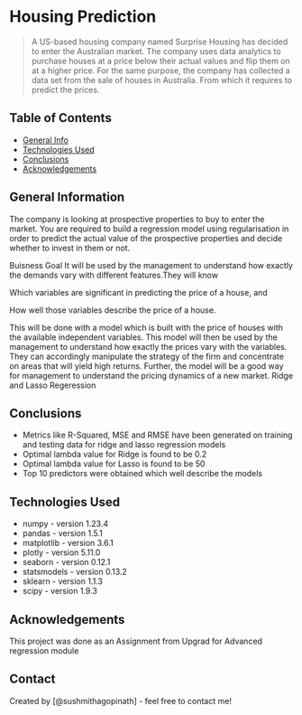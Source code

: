 # Housing Prediction
> A US-based housing company named Surprise Housing has decided to enter the Australian market. The company uses data analytics to purchase houses at a price below their actual values and flip them on at a higher price. For the same purpose, the company has collected a data set from the sale of houses in Australia. From which it requires to predict the prices.


## Table of Contents
* [General Info](#general-information)
* [Technologies Used](#technologies-used)
* [Conclusions](#conclusions)
* [Acknowledgements](#acknowledgements)

## General Information
The company is looking at prospective properties to buy to enter the market. You are required to build a regression model using regularisation in order to predict the actual value of the prospective properties and decide whether to invest in them or not.

Buisness Goal It will be used by the management to understand how exactly the demands vary with different features.They will know

Which variables are significant in predicting the price of a house, and

How well those variables describe the price of a house.

This will be done with a model which is built with the price of houses with the available independent variables. This model will then be used by the management to understand how exactly the prices vary with the variables. They can accordingly manipulate the strategy of the firm and concentrate on areas that will yield high returns. Further, the model will be a good way for management to understand the pricing dynamics of a new market. Ridge and Lasso Regeression
## Conclusions
- Metrics like R-Squared, MSE and RMSE have been generated on training and testing data for ridge and lasso regression models
- Optimal lambda value for Ridge is found to be 0.2
- Optimal lambda value for Lasso is found to be 50
- Top 10 predictors were obtained which well describe the models

## Technologies Used
- numpy - version 1.23.4
- pandas - version 1.5.1
- matplotlib - version 3.6.1
- plotly - version 5.11.0
- seaborn - version 0.12.1
- statsmodels - version 0.13.2
- sklearn - version 1.1.3
- scipy - version 1.9.3

## Acknowledgements
This project was done as an Assignment from Upgrad for Advanced regression module

## Contact
Created by [@sushmithagopinath] - feel free to contact me!
